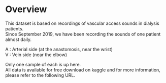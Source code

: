 # Overview
This dataset is based on recordings of vascular access sounds in dialysis patients.    
Since September 2019, we have been recording the sounds of one patient almost daily.   
 
A : Arterial side (at the anastomosis, near the wrist)     
V : Vein side (near the elbow)    

Only one sample of each is up here.     
All data is available for free download on kaggle and for more information, please refer to the following URL.